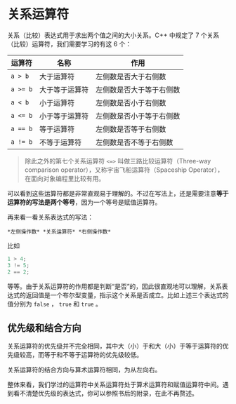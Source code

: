 # 关系运算符

关系（比较）表达式用于求出两个值之间的大小关系。C++ 中规定了 7 个关系（比较）运算符，我们需要学习的有这 6 个：

| 运算符   | 名称           | 作用                     |
| -------- | -------------- | ------------------------ |
| `a > b`  | 大于运算符     | 左侧数是否大于右侧数     |
| `a >= b` | 大于等于运算符 | 左侧数是否大于等于右侧数 |
| `a < b`  | 小于运算符     | 左侧数是否小于右侧数     |
| `a <= b` | 小于等于运算符 | 左侧数是否小于等于右侧数 |
| `a == b` | 等于运算符     | 左侧数是否等于右侧数     |
| `a != b` | 不等于运算符   | 左侧数是否不等于右侧数   |

> 除此之外的第七个关系运算符 `<=>` 叫做三路比较运算符（Three-way comparison operator），又称宇宙飞船运算符（Spaceship Operator），在面向对象编程里比较有用。

可以看到这些运算符都是非常直观易于理解的。不过在写法上，还是需要注意**等于运算符的写法是两个等号**，因为一个等号是赋值运算符。

再来看一看关系表达式的写法：

```sdsc-legacy
*左侧操作数* *关系运算符* *右侧操作数*
```


比如
```cpp
1 > 4;
3 != 5;
2 == 2;
```
等等。由于关系运算符的作用都是判断“是否”的，因此很直观地可以理解，关系表达式的返回值是一个布尔型变量，指示这个关系是否成立。比如上述三个表达式的值分别为 `false` ， `true` 和 `true` 。

## 优先级和结合方向

关系运算符的优先级并不完全相同，其中大（小）于和大（小）于等于运算符的优先级较高，而等于和不等于运算符的优先级较低。

关系运算符的结合方向与算术运算符相同，为从左向右。

整体来看，我们学过的运算符中关系运算符处于算术运算符和赋值运算符中间。遇到看不清楚优先级的表达式，你可以参照书后的附录，在此不再赘述。
